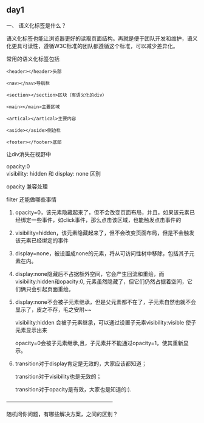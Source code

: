 ## day1

一、 语义化标签是什么？

语义化标签也能让浏览器更好的读取页面结构。再就是便于团队开发和维护，语义化更具可读性，遵循W3C标准的团队都遵循这个标准，可以减少差异化。

常用的语义化标签包括

```
<header></header>头部

<nav></nav>导航栏

<section></section>区块（有语义化的div）

<main></main>主要区域

<artical></artical>主要内容

<aside></aside>侧边栏

<footer></footer>底部
```

让div消失在视野中

opacity:0  
visibility: hidden 和 display: none 区别

opacity 兼容处理

filter 还能做哪些事情

1. opacity=0，该元素隐藏起来了，但不会改变页面布局，并且，如果该元素已经绑定一些事件，如click事件，那么点击该区域，也能触发点击事件的  
2. visibility=hidden，该元素隐藏起来了，但不会改变页面布局，但是不会触发该元素已经绑定的事件
3. display=none，被设置成none的元素，将从可访问性树中移除，包括其子元素在内。
4. display:none隐藏后不占据额外空间，它会产生回流和重绘，而visibility:hidden和opacity:0, 元素虽然隐藏了，但它们仍然占据着空间，它们俩只会引起页面重绘。

5. display:none不会被子元素继承，但是父元素都不在了，子元素自然也就不会显示了，皮之不存，毛之安附~~

	visibility:hidden 会被子元素继承，可以通过设置子元素visibility:visible 使子元素显示出来

	opacity=0会被子元素继承,且，子元素并不能通过opacity=1，使其重新显示。
	
6. transition对于display肯定是无效的，大家应该都知道；

	transition对于visibility也是无效的；

	transition对于opacity是有效，大家也是知道的:).

————————————————————
	
随机问你问题，有哪些解决方案，之间的区别？

	